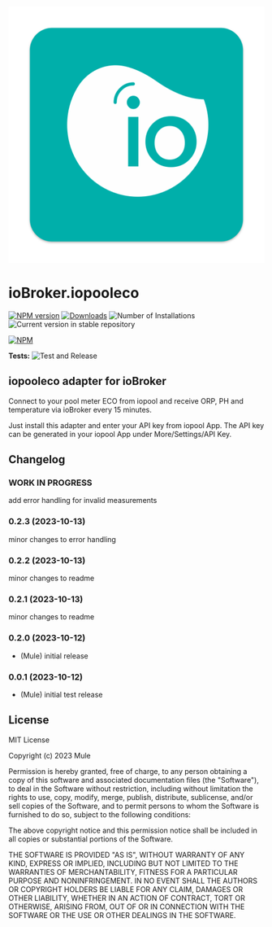 ![Logo](admin/iopooleco.png)
# ioBroker.iopooleco

[![NPM version](https://img.shields.io/npm/v/iobroker.iopooleco.svg)](https://www.npmjs.com/package/iobroker.iopooleco)
[![Downloads](https://img.shields.io/npm/dm/iobroker.iopooleco.svg)](https://www.npmjs.com/package/iobroker.iopooleco)
![Number of Installations](https://iobroker.live/badges/iopooleco-installed.svg)
![Current version in stable repository](https://iobroker.live/badges/iopooleco-stable.svg)

[![NPM](https://nodei.co/npm/iobroker.iopooleco.png?downloads=true)](https://nodei.co/npm/iobroker.iopooleco/)

**Tests:** ![Test and Release](https://github.com/mule1972/ioBroker.iopooleco/workflows/Test%20and%20Release/badge.svg)

## iopooleco adapter for ioBroker
Connect to your pool meter ECO from iopool and receive ORP, PH and temperature via ioBroker every 15 minutes.

Just install this adapter and enter your API key from iopool App.
The API key can be generated in your iopool App under More/Settings/API Key. 

## Changelog
### **WORK IN PROGRESS**
add error handling for invalid measurements 

<!--
	Placeholder for the next version (at the beginning of the line):
	### **WORK IN PROGRESS**
-->
### 0.2.3 (2023-10-13)
minor changes to error handling

### 0.2.2 (2023-10-13)
minor changes to readme

### 0.2.1 (2023-10-13)
minor changes to readme

### 0.2.0 (2023-10-12)
* (Mule) initial release

### 0.0.1 (2023-10-12)
* (Mule) initial test release

## License
MIT License

Copyright (c) 2023 Mule

Permission is hereby granted, free of charge, to any person obtaining a copy
of this software and associated documentation files (the "Software"), to deal
in the Software without restriction, including without limitation the rights
to use, copy, modify, merge, publish, distribute, sublicense, and/or sell
copies of the Software, and to permit persons to whom the Software is
furnished to do so, subject to the following conditions:

The above copyright notice and this permission notice shall be included in all
copies or substantial portions of the Software.

THE SOFTWARE IS PROVIDED "AS IS", WITHOUT WARRANTY OF ANY KIND, EXPRESS OR
IMPLIED, INCLUDING BUT NOT LIMITED TO THE WARRANTIES OF MERCHANTABILITY,
FITNESS FOR A PARTICULAR PURPOSE AND NONINFRINGEMENT. IN NO EVENT SHALL THE
AUTHORS OR COPYRIGHT HOLDERS BE LIABLE FOR ANY CLAIM, DAMAGES OR OTHER
LIABILITY, WHETHER IN AN ACTION OF CONTRACT, TORT OR OTHERWISE, ARISING FROM,
OUT OF OR IN CONNECTION WITH THE SOFTWARE OR THE USE OR OTHER DEALINGS IN THE
SOFTWARE.